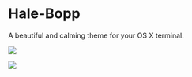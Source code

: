 # Hale-Bopp

A beautiful and calming theme for your OS X terminal.

![](https://cloud.githubusercontent.com/assets/3776198/12872486/0080c84e-cda4-11e5-8bf7-625f36ce14b0.png)

![](https://cloud.githubusercontent.com/assets/3776198/12872485/f705f708-cda3-11e5-9b4c-48449e5c1905.png)

